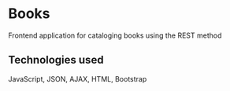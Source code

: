 # Books

 Frontend application for cataloging books using the REST method
 
 ## Technologies used
 
 JavaScript, JSON, AJAX, HTML, Bootstrap

